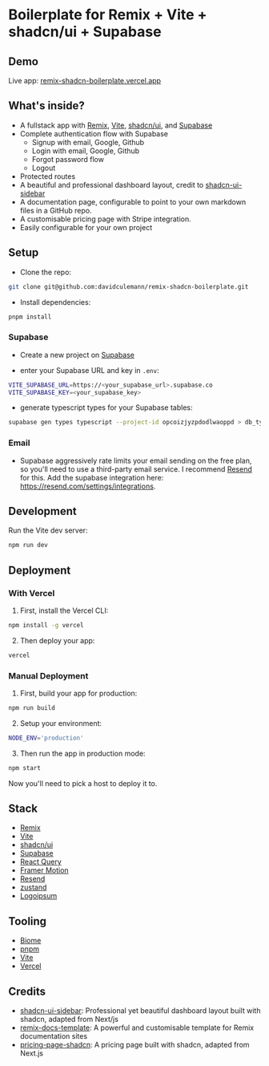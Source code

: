 # Boilerplate for Remix + Vite + shadcn/ui + Supabase

## Demo

Live app: [remix-shadcn-boilerplate.vercel.app](https://remix-shadcn-boilerplate.vercel.app)

## What's inside?

-   A fullstack app with [Remix](https://remix.run), [Vite](https://vitejs.dev), [shadcn/ui](https://shadcn/ui), and [Supabase](https://supabase.io)
-   Complete authentication flow with Supabase
    -   Signup with email, Google, Github
    -   Login with email, Google, Github
    -   Forgot password flow
    -   Logout
-   Protected routes
-   A beautiful and professional dashboard layout, credit to [shadcn-ui-sidebar](https://github.com/salimi-my/shadcn-ui-sidebar)
-   A documentation page, configurable to point to your own markdown files in a GitHub repo.
-   A customisable pricing page with Stripe integration.
-   Easily configurable for your own project

## Setup

-   Clone the repo:

```sh
git clone git@github.com:davidculemann/remix-shadcn-boilerplate.git
```

-   Install dependencies:

```sh
pnpm install
```

### Supabase

-   Create a new project on [Supabase](https://supabase.io)

-   enter your Supabase URL and key in `.env`:

```sh
VITE_SUPABASE_URL=https://<your_supabase_url>.supabase.co
VITE_SUPABASE_KEY=<your_supabase_key>
```

-   generate typescript types for your Supabase tables:

```sh
supabase gen types typescript --project-id opcoizjyzpdodlwaoppd > db_types.ts
```

### Email

-   Supabase aggressively rate limits your email sending on the free plan, so you'll need to use a third-party email service. I recommend [Resend](https://resend.com) for this. Add the supabase integration here: https://resend.com/settings/integrations.

## Development

Run the Vite dev server:

```sh
npm run dev
```

## Deployment

### With Vercel

1. First, install the Vercel CLI:

```sh
npm install -g vercel
```

2. Then deploy your app:

```sh
vercel
```

### Manual Deployment

1. First, build your app for production:

```sh
npm run build
```

2. Setup your environment:

```sh
NODE_ENV='production'
```

3. Then run the app in production mode:

```sh
npm start
```

Now you'll need to pick a host to deploy it to.

## Stack

-   [Remix](https://remix.run)
-   [Vite](https://vitejs.dev)
-   [shadcn/ui](https://shadcn/ui)
-   [Supabase](https://supabase.io)
-   [React Query](https://react-query.tanstack.com)
-   [Framer Motion](https://www.framer.com/motion)
-   [Resend](https://resend.io)
-   [zustand](https://zustand.surge.sh)
-   [Logoipsum](https://logoipsum.com)

## Tooling

-   [Biome](https://biomejs.dev)
-   [pnpm](https://pnpm.io)
-   [Vite](https://vitejs.dev)
-   [Vercel](https://vercel.com)

## Credits

-   [shadcn-ui-sidebar](https://github.com/salimi-my/shadcn-ui-sidebar): Professional yet beautiful dashboard layout built with shadcn, adapted from Next/js
-   [remix-docs-template](https://github.com/boomerang-io/remix-docs-template): A powerful and customisable template for Remix documentation sites
-   [pricing-page-shadcn](https://github.com/m4nute/pricing-page-shadcn): A pricing page built with shadcn, adapted from Next.js
